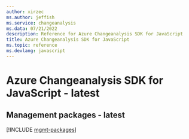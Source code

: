 ```yaml
---
author: xirzec
ms.author: jeffish
ms.service: changeanalysis
ms.data: 07/21/2022
description: Reference for Azure Changeanalysis SDK for JavaScript
title: Azure Changeanalysis SDK for JavaScript
ms.topic: reference
ms.devlang: javascript
---
```

# Azure Changeanalysis SDK for JavaScript - latest

## Management packages - latest
[!INCLUDE [mgmt-packages](changeanalysis-mgmt-index.md)]